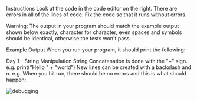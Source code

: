Instructions
Look at the code in the code editor on the right. There are errors in all of the lines of code. Fix the code so that it runs without errors.

Warning: The output in your program should match the example output shown below exactly, character for character, even spaces and symbols should be identical, otherwise the tests won't pass.

Example Output
When you run your program, it should print the following:

Day 1 - String Manipulation
String Concatenation is done with the "+" sign.
e.g. print("Hello " + "world")
New lines can be created with a backslash and n.
e.g. When you hit run, there should be no errors and this is what should happen:

![debugging](https://user-images.githubusercontent.com/95011676/167257688-025b791b-9748-4bec-a761-793f58aff674.gif)


